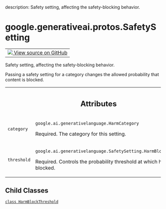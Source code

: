 description: Safety setting, affecting the safety-blocking behavior.

<div itemscope itemtype="http://developers.google.com/ReferenceObject">
<meta itemprop="name" content="google.generativeai.protos.SafetySetting" />
<meta itemprop="path" content="Stable" />
<meta itemprop="property" content="HarmBlockThreshold"/>
</div>

# google.generativeai.protos.SafetySetting

<!-- Insert buttons and diff -->

<table class="tfo-notebook-buttons tfo-api nocontent">
<td>
  <a target="_blank" href="https://github.com/googleapis/google-cloud-python/tree/main/packages/google-ai-generativelanguage/google/ai/generativelanguage_v1beta/types/safety.py#L224-L273">
    <img src="https://www.tensorflow.org/images/GitHub-Mark-32px.png" />
    View source on GitHub
  </a>
</td>
</table>



Safety setting, affecting the safety-blocking behavior.

<!-- Placeholder for "Used in" -->

Passing a safety setting for a category changes the allowed
probability that content is blocked.



<!-- Tabular view -->
 <table class="responsive fixed orange">
<colgroup><col width="214px"><col></colgroup>
<tr><th colspan="2"><h2 class="add-link">Attributes</h2></th></tr>

<tr>
<td>

`category`<a id="category"></a>

</td>
<td>

`google.ai.generativelanguage.HarmCategory`

Required. The category for this setting.

</td>
</tr><tr>
<td>

`threshold`<a id="threshold"></a>

</td>
<td>

`google.ai.generativelanguage.SafetySetting.HarmBlockThreshold`

Required. Controls the probability threshold
at which harm is blocked.

</td>
</tr>
</table>



## Child Classes
[`class HarmBlockThreshold`](../../../google/generativeai/types/HarmBlockThreshold.md)

